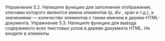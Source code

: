 Упражнение 5.2. Напишите функцию для заполнения отображения, ключами которого являются имена элементов (р, div , span и т.д.), а значениями — количество элементов с таким именем в дереве HTML-документа.
Упражнение 5.3. Напишите функцию для вывода содержимого всех текстовых
узлов в дереве документа HTML. Не входите в элементы <script> и <style>, поскольку их содержимое в веб-браузере не является видимым.
Упражнение 5.4. Расширьте функцию visit так, чтобы она извлекала другие разновидности ссылок из документа, такие как изображения, сценарии и листы стилей.
